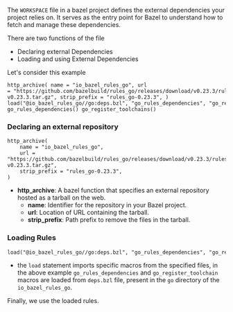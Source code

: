 The `WORKSPACE` file in a bazel project defines the external dependencies your project relies on. It serves as the entry point for Bazel to understand how to fetch and manage these dependencies.

There are two functions of the file
- Declaring external Dependencies
- Loading and using External Dependencies

Let's consider this example
```bazel
http_archive( name = "io_bazel_rules_go", url = "https://github.com/bazelbuild/rules_go/releases/download/v0.23.3/rules_go-v0.23.3.tar.gz", strip_prefix = "rules_go-0.23.3", ) load("@io_bazel_rules_go//go:deps.bzl", "go_rules_dependencies", "go_register_toolchains") go_rules_dependencies() go_register_toolchains()
```

### Declaring an external repository
```bazel
http_archive(
    name = "io_bazel_rules_go",
    url = "https://github.com/bazelbuild/rules_go/releases/download/v0.23.3/rules_go-v0.23.3.tar.gz",
    strip_prefix = "rules_go-0.23.3",
)

```
- **http_archive**: A bazel function that specifies an external repository hosted as a tarball on the web.
	- **name**: Identifier for the repository in your Bazel project.
	- **url**: Location of URL containing the tarball.
	- **strip_prefix**: Path prefix to remove the files in the tarball.

### Loading Rules
```bazel
load("@io_bazel_rules_go//go:deps.bzl", "go_rules_dependencies", "go_register_toolchains")
```
- the `load` statement imports specific macros from the specified files, in the above example `go_rules_dependencies` and `go_register_toolchain` macros are loaded from `deps.bzl` file, present in the `go` directory of the `io_bazel_rules_go`.

Finally, we use the loaded rules.